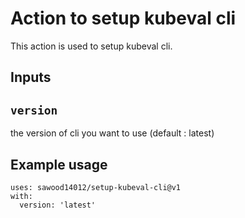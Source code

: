 # Action to setup kubeval cli

This action is used to setup kubeval cli.

## Inputs

## `version`
the version of cli you want to use (default : latest)


## Example usage
```
uses: sawood14012/setup-kubeval-cli@v1
with:
  version: 'latest'
```